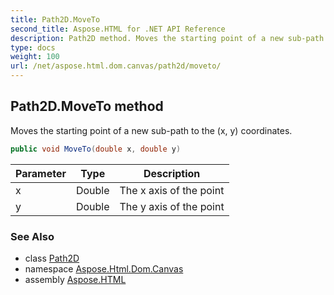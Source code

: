 ```yaml
---
title: Path2D.MoveTo
second_title: Aspose.HTML for .NET API Reference
description: Path2D method. Moves the starting point of a new sub-path to the x y coordinates
type: docs
weight: 100
url: /net/aspose.html.dom.canvas/path2d/moveto/
---
```

## Path2D.MoveTo method

Moves the starting point of a new sub-path to the (x, y) coordinates.

```csharp
public void MoveTo(double x, double y)
```

| Parameter | Type | Description |
| --- | --- | --- |
| x | Double | The x axis of the point |
| y | Double | The y axis of the point |

### See Also

* class [Path2D](../)
* namespace [Aspose.Html.Dom.Canvas](../../../aspose.html.dom.canvas/)
* assembly [Aspose.HTML](../../../)
